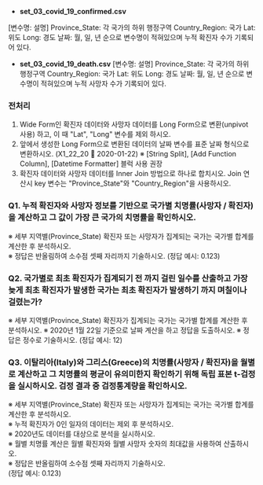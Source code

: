 * **set_03_covid_19_confirmed.csv**

\[변수명:	설명\]
Province_State:	각 국가의 하위 행정구역
Country_Region:	국가
Lat:	위도
Long:	경도
날짜:	월, 일, 년 순으로 변수명이 적혀있으며 누적 확진자 수가 기록되어 있다.

* **set_03_covid_19_death.csv**
\[변수명:	설명\]
Province_State:	각 국가의 하위 행정구역
Country_Region:	국가
Lat:	위도
Long:	경도
날짜:	월, 일, 년 순으로 변수명이 적혀있으며 누적 사망자 수가 기록되어 있다.

### 전처리
1) Wide Form인 확진자 데이터와 사망자 데이터를 Long Form으로 변환(unpivot 사용) 하고, 이 때 "Lat", "Long" 변수를 제외 하시오.
2) 앞에서 생성한 Long Form으로 변환된 데이터의 날짜 변수를 표준 날짜 형식으로 변환하시오. (X1_22_20  2020-01-22)
  ※ [String Split], [Add Function Column], [Datetime Formatter] 블럭 사용 권장  
3) 확진자 데이터와 사망자 데이터를 Inner Join 방법으로 하나로 합치시오. Join 연산시 key 변수는 "Province_State"와 "Country_Region"을 사용하시오.

### Q1. 누적 확진자와 사망자 정보를 기반으로 국가별 치명률(사망자 / 확진자)을 계산하고 그 값이 가장 큰 국가의 치명률을 확인하시오.
※ 세부 지역별(Province_State) 확진자 또는 사망자가 집계되는 국가는 국가별 합계를 계산한 후 분석하시오.  
※ 정답은 반올림하여 소수점 셋째 자리까지 기술하시오.
(정답 예시: 0.123)

### Q2. 국가별로 최초 확진자가 집계되기 전 까지 걸린 일수를 산출하고 가장 늦게 최초 확진자가 발생한 국가는 최초 확진자가 발생하기 까지 며칠이나 걸렸는가?
※ 세부 지역별(Province_State) 확진자가 집계되는 국가는 국가별 합계를 계산한 후 분석하시오.
※ 2020년 1월 22일 기준으로 날짜 계산을 하고 정답을 도출하시오.
※ 정답은 정수로 기술하시오.
(정답 예시: 12)

### Q3. 이탈리아(Italy)와 그리스(Greece)의 치명률(사망자 / 확진자)을 월별로 계산하고 그 치명률의 평균이 유의미한지 확인하기 위해 독립 표본 t-검정을 실시하시오. 검정 결과 중 검정통계량을 확인하시오.
※ 세부 지역별(Province_State) 확진자 또는 사망자가 집계되는 국가는 국가별 합계를 계산한 후 분석하시오.  
※ 누적 확진자가 0인 일자의 데이터는 제외 후 분석하시오.  
※ 2020년도 데이터를 대상으로 분석을 실시하시오.  
※ 월별 치명률 계산은 월별 확진자와 월별 사망자 숫자의 최대값을 사용하여 산출하시오.  
※ 정답은 반올림하여 소수점 셋째 자리까지 기술하시오.  
(정답 예시: 0.123)  







